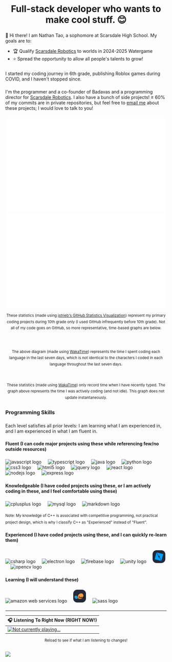 <h1 align="center">Full-stack developer who wants to make cool stuff. 😊</h1>

###

<p align="left">👋 Hi there! I am Nathan Tao, a sophomore at Scarsdale High School. My goals are to:</p>
<ul>
  <li>🏆 Qualify <a href="https://github.com/Scarsdale-Robotics">Scarsdale Robotics</a> to worlds in 2024-2025 Watergame</li>
  <li>⭐ Spread the opportunity to allow all people's talents to grow!</li>
</ul>

###

<p align="left">I started my coding journey in 6th grade, publishing Roblox games during COVID, and I haven't stopped since.</p>

###

<p align="left">I'm the programmer and a co-founder of Badavas and a programming director for <a href="https://github.com/Scarsdale-Robotics">Scarsdale Robotics</a>. I also have a bunch of side projects! ≥ 60% of my commits are in private repositories, but feel free to <a href="mailto:natnu212@gmail.com">email me</a> about these projects; I would love to talk to you!</p>

###

<div align="center">
  <img src="https://raw.githubusercontent.com/natnuo/github-stats-copy/master/generated/languages.svg#gh-dark-mode-only" />
  <img src="https://raw.githubusercontent.com/natnuo/github-stats-copy/master/generated/languages.svg#gh-light-mode-only" />
</div>
<p align="center"><sup>These statistics (made using <a href="https://github.com/jstrieb/github-stats">jstrieb's GitHub Statistics Visualization</a>) represent my primary coding projects during 10th grade only (I used GitHub infrequently before 10th grade). Not all of my code goes on GitHub, so more representative, time-based graphs are below.</sup></p>

###

<p align="center">
  <a href="https://wakatime.com">
    <picture>
      <source media="(prefers-color-scheme: dark)" srcset="https://wakatime.com/share/@natnuo/5143c6b1-9ccd-4ee2-965d-9d8d33ef066e.svg" width="700"  />
      <source media="(prefers-color-scheme: light)" srcset="https://wakatime.com/share/@natnuo/e349574b-44a1-46bd-ba1d-0b03c0fc8f5c.svg" width="700"  />
      <img alt="" src=""  />
    </picture>
  </a>
</p>
<p align="center"><sup>The above diagram (made using <a href="https://wakatime.com">WakaTime</a>) represents the time I spent coding each language in the last seven days, which is not identical to the characters I coded in each language throughout the last seven days.</sup></p>
<p align="center">
  <a href="https://wakatime.com">
    <picture>
      <source media="(prefers-color-scheme: dark)" srcset="https://wakatime.com/share/@natnuo/ea6cad03-0a3c-4746-a96c-87f5ebad1675.svg" width="700"  />
      <source media="(prefers-color-scheme: light)" srcset="https://wakatime.com/share/@natnuo/8292f2b5-b43b-48ff-b88e-13427e65f593.svg" width="700"  />
      <img alt="" src=""  />
    </picture>
  </a>
</p>
<p align="center"><sup>These statistics (made using <a href="https://wakatime.com">WakaTime</a>) only record time when I have recently typed. The graph above represents the time I was actively coding (and not idle). This graph does not update instantaneously.</sup></p>

###

<h3 align="left">Programming Skills</h3>

###

<p align="left">Each level satisfies all prior levels: I am learning what I am experienced in, and I am experienced in what I am fluent in.</p>

###

<h4 align="left">Fluent (I can code major projects using these while referencing few/no outside resources)</h4>

###

<div align="left">
  <img src="https://skillicons.dev/icons?i=js" height="40" alt="javascript logo"  />
  <img width="12" />
  <img src="https://skillicons.dev/icons?i=ts" height="40" alt="typescript logo"  />
  <img width="12" />
  <img src="https://skillicons.dev/icons?i=java" height="40" alt="java logo"  />
  <img width="12" />
  <img src="https://skillicons.dev/icons?i=py" height="40" alt="python logo"  />
  <img width="12" />
  <img src="https://skillicons.dev/icons?i=css" height="40" alt="css3 logo"  />
  <img width="12" />
  <img src="https://skillicons.dev/icons?i=html" height="40" alt="html5 logo"  />
  <img width="12" />
  <img src="https://skillicons.dev/icons?i=jquery" height="40" alt="jquery logo"  />
  <img width="12" />
  <img src="https://skillicons.dev/icons?i=react" height="40" alt="react logo"  />
  <img width="12" />
  <img src="https://skillicons.dev/icons?i=nodejs" height="40" alt="nodejs logo"  />
  <img width="12" />
  <img src="https://skillicons.dev/icons?i=express" height="40" alt="express logo"  />
</div>

###

<h4 align="left">Knowledgeable (I have coded projects using these, or I am actively coding in these, and I feel comfortable using these)</h4>

###

<div align="left">
  <img src="https://skillicons.dev/icons?i=cpp" height="40" alt="cplusplus logo"  />
  <img width="12" />
  <img src="https://skillicons.dev/icons?i=mysql" height="40" alt="mysql logo"  />
  <img width="12" />
  <img src="https://skillicons.dev/icons?i=markdown" height="40" alt="markdown logo"  />
</div>

<sub>Note: My knowledge of C++ is associated with competitive programming, not practical project design, which is why I classify C++ as "Experienced" instead of "Fluent".</sub>

###

<h4 align="left">Experienced (I have coded projects using these, and I can quickly re-learn them)</h4>

###

<div align="left">
  <img src="https://skillicons.dev/icons?i=cs" height="40" alt="csharp logo"  />
  <img width="12" />
  <img src="https://skillicons.dev/icons?i=electron" height="40" alt="electron logo"  />
  <img width="12" />
  <img src="https://skillicons.dev/icons?i=firebase" height="40" alt="firebase logo"  />
  <img width="12" />
  <img src="https://skillicons.dev/icons?i=unity" height="40" alt="unity logo"  />
  <img width="12" />
  <img src="https://raw.githubusercontent.com/natnuo/natnuo/main/roblox-studio-logo.png" height="40" alt="roblox studio logo"  />
  <img width="12" />
  <img src="https://skillicons.dev/icons?i=opencv" height="40" alt="opencv logo"  />
</div>

###

<h4 align="left">Learning (I will understand these)</h4>

###

<div align="left">
  <img src="https://skillicons.dev/icons?i=aws" height="40" alt="amazon web services logo"  />
<!--   <img width="12" />
  <img src="https://skillicons.dev/icons?i=pytorch" height="40" alt="pytorch logo"  /> -->
  <img width="12" />
  <img src="https://raw.githubusercontent.com/natnuo/natnuo/main/scikit-learn-logo.png" height="40" alt="scikit-learn logo"  />
<!--   <img width="12" />
  <img src="https://skillicons.dev/icons?i=tensorflow" height="40" alt="tensorflow logo"  /> -->
  <img width="12" />
  <img src="https://skillicons.dev/icons?i=sass" height="40" alt="sass logo"  />
</div>

###

<hr />
  <div align="center">
  <table>
    <head><tr><th>🎧 Listening To Right Now (RIGHT NOW!)</tr></th></thead>
    <tbody>
      <tr>
        <td>
          <a href="https://github.com/natnuo/spotify-data">
            <picture height="75px">
              <source media="(prefers-color-scheme: dark)" srcset="http://ec2-107-20-43-170.compute-1.amazonaws.com/currently-playing?theme=dark" height="75px"  />
              <source media="(prefers-color-scheme: light)" srcset="http://ec2-107-20-43-170.compute-1.amazonaws.com/currently-playing?theme=light" height="75px"  />
              <img alt="Not currently playing..." src=""  />
            </picture>
          </a>
        </td>
      </tr>
    </tbody>
  </table>
  <sup>Reload to see if what I am listening to changes!</sup>
</div>
    
###

![](https://hit.yhype.me/github/profile?user_id=120857878)

###

